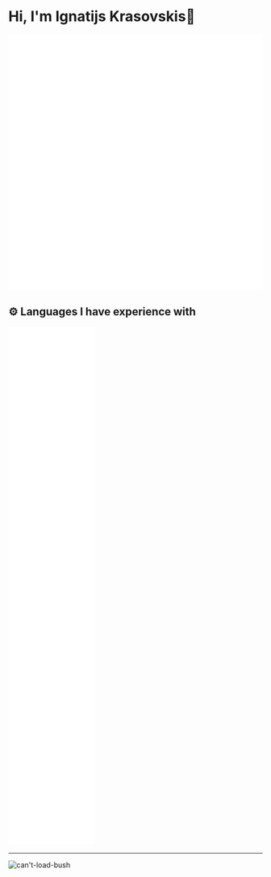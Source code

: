 # Hi, I'm Ignatijs Krasovskis👋

<img src="./assets/grape-vine.svg" alt="can't-load-vine" />

## ⚙️ Languages I have experience with

<img src="./assets/brown-vine.svg" alt="can't-load-vine" />

---

<img src="./assets/bushes.svg" alt="can't-load-bush" />
